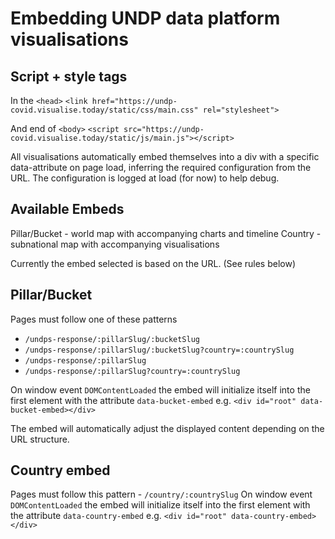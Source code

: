 # Embedding UNDP data platform visualisations

## Script + style tags

In the `<head>`
`<link href="https://undp-covid.visualise.today/static/css/main.css" rel="stylesheet">`

And end of `<body>`
`<script src="https://undp-covid.visualise.today/static/js/main.js"></script>`

All visualisations automatically embed themselves into a div with a specific data-attribute on page load, inferring the required configuration from the URL. The configuration is logged at load (for now) to help debug.

## Available Embeds

Pillar/Bucket - world map with accompanying charts and timeline
Country - subnational map with accompanying visualisations

Currently the embed selected is based on the URL. (See rules below)

## Pillar/Bucket

Pages must follow one of these patterns

-   `/undps-response/:pillarSlug/:bucketSlug`
-   `/undps-response/:pillarSlug/:bucketSlug?country=:countrySlug`
-   `/undps-response/:pillarSlug`
-   `/undps-response/:pillarSlug?country=:countrySlug`

On window event `DOMContentLoaded` the embed will initialize itself into the first element with the attribute `data-bucket-embed` e.g. `<div id="root" data-bucket-embed></div>`

The embed will automatically adjust the displayed content depending on the URL structure.

## Country embed

Pages must follow this pattern - `/country/:countrySlug`
On window event `DOMContentLoaded` the embed will initialize itself into the first element with the attribute `data-country-embed` e.g. `<div id="root" data-country-embed></div>`
